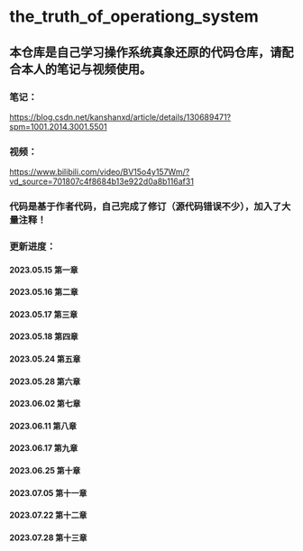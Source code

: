 # the_truth_of_operationg_system

## 本仓库是自己学习操作系统真象还原的代码仓库，请配合本人的笔记与视频使用。

### 笔记：

https://blog.csdn.net/kanshanxd/article/details/130689471?spm=1001.2014.3001.5501

### 视频：

https://www.bilibili.com/video/BV15o4y157Wm/?vd_source=701807c4f8684b13e922d0a8b116af31

### 代码是基于作者代码，自己完成了修订（源代码错误不少），加入了大量注释！

### 更新进度：

#### 2023.05.15 第一章

#### 2023.05.16 第二章

#### 2023.05.17 第三章

#### 2023.05.18 第四章

#### 2023.05.24 第五章

#### 2023.05.28 第六章

#### 2023.06.02 第七章

#### 2023.06.11 第八章

#### 2023.06.17 第九章

#### 2023.06.25 第十章

#### 2023.07.05 第十一章

#### 2023.07.22 第十二章

#### 2023.07.28 第十三章